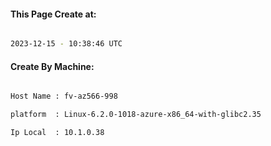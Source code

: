 
   
#### This Page Create at:

```bash

2023-12-15 - 10:38:46 UTC

```

#### Create By Machine:

```bash

Host Name : fv-az566-998

platform  : Linux-6.2.0-1018-azure-x86_64-with-glibc2.35

Ip Local  : 10.1.0.38

```

